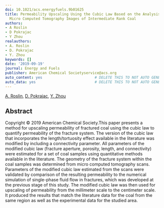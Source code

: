 ```yaml
---
doi: 10.1021/acs.energyfuels.9b01625
title: Permeability Upscaling Using the Cubic Law Based on the Analysis of Multiresolution
  Micro Computed Tomography Images of Intermediate Rank Coal
authors:
- A Roslin
- D Pokrajac
- Y Zhou
realauthors:
- A. Roslin
- D. Pokrajac
- Y. Zhou
keywords: []
date: '2019-09-19'
journal: Energy and Fuels
publisher: American Chemical Societyservice@acs.org
auto_content: yes                        # DELETE THIS TO NOT AUTO GENERATE CONTENT
auto_data: yes                           # DELETE THIS TO NOT AUTO GENERATE METADATA
---
```

[A. Roslin](https://www.scopus.com/authid/detail.uri?authorId=56786451900), [D. Pokrajac](https://www.scopus.com/authid/detail.uri?authorId=8646967600), [Y. Zhou](https://www.scopus.com/authid/detail.uri?authorId=55317108900)

## Abstract
Copyright © 2019 American Chemical Society.This paper presents a method for upscaling permeability of fractured coal using the cubic law to quantify permeability of the fracture system. The version of the cubic law that incorporates the length/tortuosity effect available in the literature was modified by including a connectivity parameter. All parameters of the modified cubic law (fracture aperture, porosity, length, and connectivity) were estimated for a set of coal samples using quantitative methods available in the literature. The geometry of the fracture system within the coal samples was determined from micro computed tomography scans. Parameters of the modified cubic law estimated from the scans were validated by comparison of the resulting permeability to the numerical simulation of single-phase fluid flow in fractures, which was developed at the previous stage of this study. The modified cubic law was then used for upscaling of permeability from the millimeter scale to the centimeter scale. It produced the results that match the literature data for the coal from the same region as well as the experimental data for the studied area.
